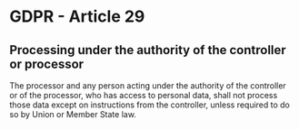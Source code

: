 # GDPR - Article 29
## Processing under the authority of the controller or processor
The processor and any person acting under the authority of the controller or of the processor, who has access to personal data, shall not process those data except on instructions from the controller, unless required to do so by Union or Member State law.
